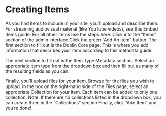 # Creating Items

As you find items to include in your site, you’ll upload and describe them. For streaming audiovisual material (like YouTube videos), see this Embed Items guide. For all other items use the steps here:
Click into the “Items” section of the admin interface
Click the green “Add An Item” button.
The first section to fill out is the Dublin Core page.
            This is where you add information that describes your item according
            to this metadata guide.
           


The next section to fill out is the Item Type Metadata section. 
Select an appropriate item type from the dropdown box and then fill out as many of the resulting fields as you can.


Finally, you’ll upload files for your item. 
Browse for the files you wish to upload.
In the box on the right-hand side of the Files page, select an appropriate Collection for your item. Each item can be added to only one collection.
Note: If there are no collections listed in the dropdown box, you can create them in the “Collections” section
Finally, click “Add Item” and you’re done!


